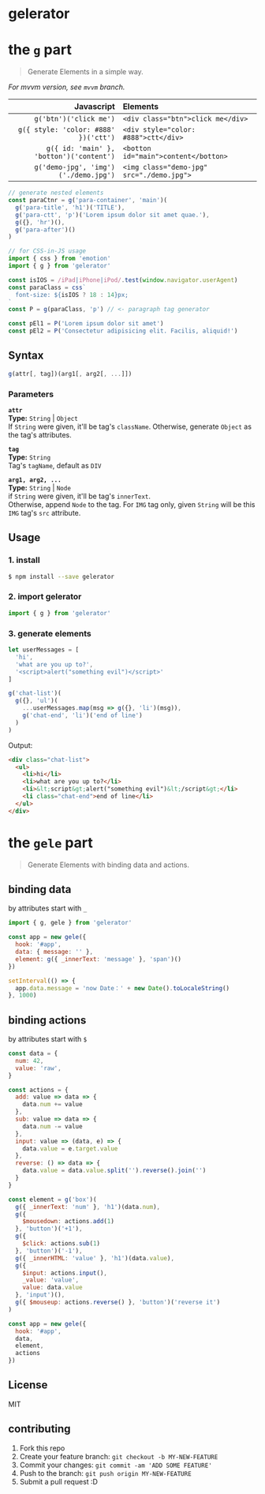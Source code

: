 # gelerator

# the `g` part
> Generate Elements in a simple way.

*For mvvm version, see `mvvm` branch.*

Javascript | Elements
---: | :---
`g('btn')('click me')` | `<div class="btn">click me</div>`
`g({ style: 'color: #888' })('ctt')` | `<div style="color: #888">ctt</div>`
`g({ id: 'main' }, 'botton')('content')` | `<botton id="main">content</botton>`
`g('demo-jpg', 'img')('./demo.jpg')` | `<img class="demo-jpg" src="./demo.jpg">`

```javascript
// generate nested elements
const paraCtnr = g('para-container', 'main')(
  g('para-title', 'h1')('TITLE'),
  g('para-ctt', 'p')('Lorem ipsum dolor sit amet quae.'),
  g({}, 'hr')(),
  g('para-after')()
)
```

```javascript
// for CSS-in-JS usage
import { css } from 'emotion'
import { g } from 'gelerator'

const isIOS = /iPad|iPhone|iPod/.test(window.navigator.userAgent)
const paraClass = css`
  font-size: ${isIOS ? 18 : 14}px;
`
const P = g(paraClass, 'p') // <- paragraph tag generator

const pEl1 = P('Lorem ipsum dolor sit amet')
const pEl2 = P('Consectetur adipisicing elit. Facilis, aliquid!')
```

## Syntax

```javascript
g(attr[, tag])(arg1[, arg2[, ...]])
```
### Parameters

**`attr`**  
**Type:** `String` | `Object`  
If `String` were given, it'll be tag's `className`. Otherwise, generate `Object` as the tag's attributes.

**`tag`**  
**Type:** `String`  
Tag's `tagName`, default as `DIV`

**`arg1, arg2, ...`**  
**Type:** `String` | `Node`  
if `String` were given, it'll be tag's `innerText`.  
Otherwise, append `Node` to the tag. For `IMG` tag only, given `String` will be this `IMG` tag's `src` attribute.


## Usage

### 1. install
```bash
$ npm install --save gelerator
```

### 2. import gelerator
```javascript
import { g } from 'gelerator'
```

### 3. generate elements
```javascript
let userMessages = [
  'hi',
  'what are you up to?',
  '<script>alert("something evil")</script>'
]

g('chat-list')(
  g({}, 'ul')(
    ...userMessages.map(msg => g({}, 'li')(msg)),
    g('chat-end', 'li')('end of line')
  )
)
```

Output:

```HTML
<div class="chat-list">
  <ul>
    <li>hi</li>
    <li>what are you up to?</li>
    <li>&lt;script&gt;alert("something evil")&lt;/script&gt;</li>
    <li class="chat-end">end of line</li>
  </ul>
</div>
```

# the `gele` part
> Generate Elements with binding data and actions.

## binding data
by attributes start with `_`
```js
import { g, gele } from 'gelerator'

const app = new gele({
  hook: '#app',
  data: { message: '' },
  element: g({ _innerText: 'message' }, 'span')()
})

setInterval(() => {
  app.data.message = 'now Date：' + new Date().toLocaleString()
}, 1000)

```

## binding actions
by attributes start with `$`
```js
const data = {
  num: 42,
  value: 'raw',
}

const actions = {
  add: value => data => {
    data.num += value
  },
  sub: value => data => {
    data.num -= value
  },
  input: value => (data, e) => {
    data.value = e.target.value
  },
  reverse: () => data => {
    data.value = data.value.split('').reverse().join('')
  }
}

const element = g('box')(
  g({ _innerText: 'num' }, 'h1')(data.num),
  g({
    $mousedown: actions.add(1)
  }, 'button')('+1'),
  g({
    $click: actions.sub(1)
  }, 'button')('-1'),
  g({ _innerHTML: 'value' }, 'h1')(data.value),
  g({
    $input: actions.input(),
    _value: 'value',
    value: data.value
  }, 'input')(),
  g({ $mouseup: actions.reverse() }, 'button')('reverse it')
)

const app = new gele({
  hook: '#app',
  data,
  element,
  actions
})
```

## License
MIT

## contributing
1. Fork this repo
2. Create your feature branch: `git checkout -b MY-NEW-FEATURE`
3. Commit your changes: `git commit -am 'ADD SOME FEATURE'`
4. Push to the branch: `git push origin MY-NEW-FEATURE`
5. Submit a pull request :D
